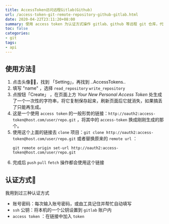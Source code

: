```yaml
---
title: AccessToken访问远程Gitlab(Github)
url: /access-token-git-remote-repository-github-gitlab.html
date: 2020-04-22T23:11:20+08:00
summary: 使用 access token 为认证方式操作 gitlab、github 等远程 git 仓库，代替 ssh 公钥和用户名密码。
toc: false
categories:
- git
tags:
- api
---
```


## 使用方法📝

1. 点击头像👮‍♀️，找到 「Setting」，再找到 ..AccessTokens..
1. 填写 "name" ，选择 `read_repository` `write_repository` 
1. 点按钮「Create」 ，在页面上方 *Your New Personal Access Token* 处生成了一个一次性的字符串，将它复制保存起来，刷新页面后它就消失，如果搞丢了只能再生成。
1. 这是一个使用 `access token` 的一般形势的链接：`http://oauth2:access-token@host.com/user/repo.git` ，将其中的 `access-token` 换成刚刚生成的那个。
1. 使用这个上面的链接去 `clone` 项目：`git clone http://oauth2:access-token@host.com/user/repo.git` 或者替换原来的 `remote url` ：
    ```
    git remote origin set-url http://oauth2:access-token@host.com/user/repo.git
    ```
1. 完成后 `push` `pull` `fetch` 操作都会使用这个链接

## 认证方式🔐
我用到过三种认证方式
- 账号密码：每次输入账号密码，或由工具记住并帮忙自动填写
- `ssh` 公钥：将本机的一个公钥设置到 `gitlab` 账户内
- `access token` ：在链接中加入 `token`
